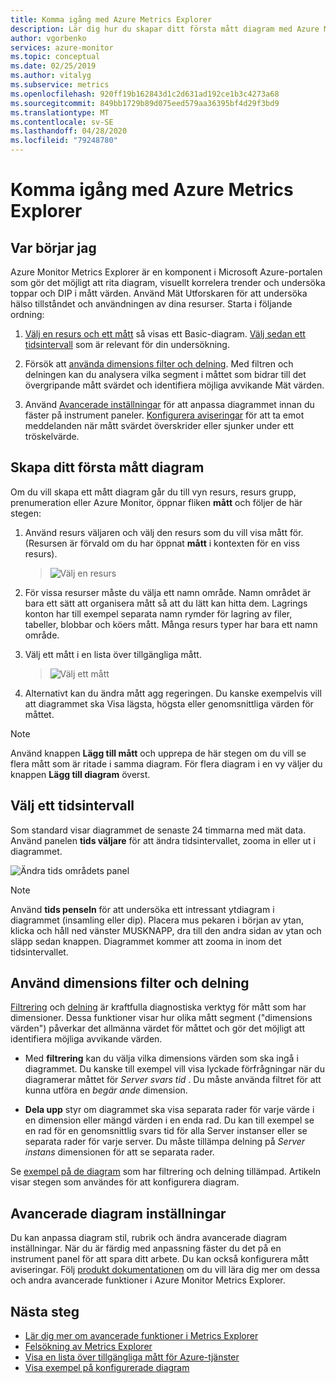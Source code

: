 ```yaml
---
title: Komma igång med Azure Metrics Explorer
description: Lär dig hur du skapar ditt första mått diagram med Azure Metrics Explorer.
author: vgorbenko
services: azure-monitor
ms.topic: conceptual
ms.date: 02/25/2019
ms.author: vitalyg
ms.subservice: metrics
ms.openlocfilehash: 920ff19b162843d1c2d631ad192ce1b3c4273a68
ms.sourcegitcommit: 849bb1729b89d075eed579aa36395bf4d29f3bd9
ms.translationtype: MT
ms.contentlocale: sv-SE
ms.lasthandoff: 04/28/2020
ms.locfileid: "79248780"
---
```

# <a name="getting-started-with-azure-metrics-explorer"></a>Komma igång med Azure Metrics Explorer

## <a name="where-do-i-start"></a>Var börjar jag
Azure Monitor Metrics Explorer är en komponent i Microsoft Azure-portalen som gör det möjligt att rita diagram, visuellt korrelera trender och undersöka toppar och DIP i mått värden. Använd Mät Utforskaren för att undersöka hälso tillståndet och användningen av dina resurser. Starta i följande ordning:

1. [Välj en resurs och ett mått](#create-your-first-metric-chart) så visas ett Basic-diagram. [Välj sedan ett tidsintervall](#select-a-time-range) som är relevant för din undersökning.

1. Försök att [använda dimensions filter och delning](#apply-dimension-filters-and-splitting). Med filtren och delningen kan du analysera vilka segment i måttet som bidrar till det övergripande mått svärdet och identifiera möjliga avvikande Mät värden.

1. Använd [Avancerade inställningar](#advanced-chart-settings) för att anpassa diagrammet innan du fäster på instrument paneler. [Konfigurera aviseringar](alerts-metric-overview.md) för att ta emot meddelanden när mått svärdet överskrider eller sjunker under ett tröskelvärde.

## <a name="create-your-first-metric-chart"></a>Skapa ditt första mått diagram

Om du vill skapa ett mått diagram går du till vyn resurs, resurs grupp, prenumeration eller Azure Monitor, öppnar fliken **mått** och följer de här stegen:

1. Använd resurs väljaren och välj den resurs som du vill visa mått för. (Resursen är förvald om du har öppnat **mått** i kontexten för en viss resurs).

    > ![Välj en resurs](./media/metrics-getting-started/resource-picker.png)

2. För vissa resurser måste du välja ett namn område. Namn området är bara ett sätt att organisera mått så att du lätt kan hitta dem. Lagrings konton har till exempel separata namn rymder för lagring av filer, tabeller, blobbar och köers mått. Många resurs typer har bara ett namn område.

3. Välj ett mått i en lista över tillgängliga mått.

    > ![Välj ett mått](./media/metrics-getting-started/metric-picker.png)

4. Alternativt kan du ändra mått agg regeringen. Du kanske exempelvis vill att diagrammet ska Visa lägsta, högsta eller genomsnittliga värden för måttet.

> [!NOTE]
> Använd knappen **Lägg till mått** och upprepa de här stegen om du vill se flera mått som är ritade i samma diagram. För flera diagram i en vy väljer du knappen **Lägg till diagram** överst.

## <a name="select-a-time-range"></a>Välj ett tidsintervall

Som standard visar diagrammet de senaste 24 timmarna med mät data. Använd panelen **tids väljare** för att ändra tidsintervallet, zooma in eller ut i diagrammet. 

![Ändra tids områdets panel](./media/metrics-getting-started/time-picker.png)

> [!NOTE]
> Använd **tids penseln** för att undersöka ett intressant ytdiagram i diagrammet (insamling eller dip). Placera mus pekaren i början av ytan, klicka och håll ned vänster MUSKNAPP, dra till den andra sidan av ytan och släpp sedan knappen. Diagrammet kommer att zooma in inom det tidsintervallet. 

## <a name="apply-dimension-filters-and-splitting"></a>Använd dimensions filter och delning

[Filtrering](metrics-charts.md#apply-filters-to-charts) och [delning](metrics-charts.md#apply-splitting-to-a-chart) är kraftfulla diagnostiska verktyg för mått som har dimensioner. Dessa funktioner visar hur olika mått segment ("dimensions värden") påverkar det allmänna värdet för måttet och gör det möjligt att identifiera möjliga avvikande värden.

- Med **filtrering** kan du välja vilka dimensions värden som ska ingå i diagrammet. Du kanske till exempel vill visa lyckade förfrågningar när du diagramerar måttet för *Server svars tid* . Du måste använda filtret för att kunna utföra en *begär ande* dimension. 

- **Dela upp** styr om diagrammet ska visa separata rader för varje värde i en dimension eller mängd värden i en enda rad. Du kan till exempel se en rad för en genomsnittlig svars tid för alla Server instanser eller se separata rader för varje server. Du måste tillämpa delning på *Server instans* dimensionen för att se separata rader.

Se [exempel på de diagram](metric-chart-samples.md) som har filtrering och delning tillämpad. Artikeln visar stegen som användes för att konfigurera diagram.

## <a name="advanced-chart-settings"></a>Avancerade diagram inställningar

Du kan anpassa diagram stil, rubrik och ändra avancerade diagram inställningar. När du är färdig med anpassning fäster du det på en instrument panel för att spara ditt arbete. Du kan också konfigurera mått aviseringar. Följ [produkt dokumentationen](metrics-charts.md) om du vill lära dig mer om dessa och andra avancerade funktioner i Azure Monitor Metrics Explorer.

## <a name="next-steps"></a>Nästa steg

* [Lär dig mer om avancerade funktioner i Metrics Explorer](metrics-charts.md)
* [Felsökning av Metrics Explorer](metrics-troubleshoot.md)
* [Visa en lista över tillgängliga mått för Azure-tjänster](metrics-supported.md)
* [Visa exempel på konfigurerade diagram](metric-chart-samples.md)
